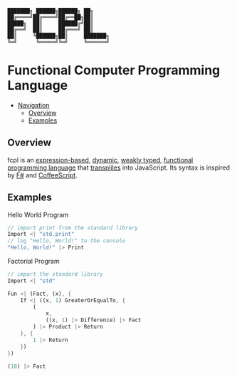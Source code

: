     ███████╗ ██████╗██████╗ ██╗     
    ██╔════╝██╔════╝██╔══██╗██║     
    █████╗  ██║     ██████╔╝██║     
    ██╔══╝  ██║     ██╔═══╝ ██║     
    ██║     ╚██████╗██║     ███████╗
    ╚═╝      ╚═════╝╚═╝     ╚══════╝
                                    
# Functional Computer Programming Language

- [Navigation](#functional-computer-programming-language)
    - [Overview](#overview)
    - [Examples](#examples)
## Overview
fcpl is an [expression-based](https://en.wikipedia.org/wiki/Expression-oriented_programming_language), [dynamic](https://en.wikipedia.org/wiki/Dynamic_programming_language), [weakly typed](https://en.wikipedia.org/wiki/Strong_and_weak_typing), [functional programming language](https://en.wikipedia.org/wiki/Functional_programming) that [transpliles](https://en.wikipedia.org/wiki/Source-to-source_compiler) into JavaScript. Its syntax is inspired by [F#](https://en.wikipedia.org/wiki/F_Sharp_(programming_language)) and [CoffeeScript](https://en.wikipedia.org/wiki/CoffeeScript).

## Examples
Hello World Program
```dart
// import print from the standard library
Import <| "std.print"
// log "Hello, World!" to the console
"Hello, World!" |> Print
```
Factorial Program
```dart
// import the standard library
Import <| "std"

Fun <| (Fact, (x), {
    If <| ((x, 1) GreaterOrEqualTo, {
        (
            x, 
            ((x, 1) |> Difference) |> Fact
        ) |> Product |> Return
    }, {
        1 |> Return
    })
})

(10) |> Fact

```
